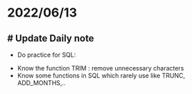 # 2022/06/13

## # Update Daily note
- Do practice for SQL:
+ Know the function TRIM : remove unnecessary characters
+ Know some functions in SQL which rarely use like TRUNC, ADD_MONTHS,..